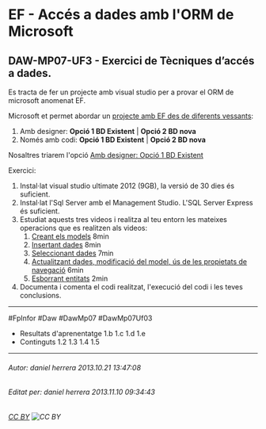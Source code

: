 # EF - Accés a dades amb l'ORM de Microsoft
## DAW-MP07-UF3 - Exercici de Tècniques d’accés a dades.
Es tracta de fer un projecte amb visual studio per a provar el ORM de microsoft anomenat EF. 

Microsoft et permet abordar un [projecte amb EF des de diferents vessants](http://msdn.microsoft.com/en-us/data/ee712907.aspx):

 1. Amb designer: **Opció 1 BD Existent** | **Opció 2 BD nova**
 2. Només amb codi: **Opció 1 BD Existent**  | **Opció 2 BD nova**

Nosaltres triarem l'opció [Amb designer: Opció 1 BD Existent](http://msdn.microsoft.com/en-us/data/jj205424) 

Exercici:

 1. Instal·lat visual studio ultimate 2012 (9GB), la versió de 30 dies és suficient.
 1. Instal·lat l'Sql Server amb el Management Studio. L'SQL Server Express és suficient.
 2. Estudiat aquests tres videos i realitza al teu entorn les mateixes operacions que es realitzen als videos:
    1. [Creant els models](https://www.youtube.com/watch?v=MRHcF1Fli7I) 8min
    1. [Insertant dades](https://www.youtube.com/watch?v=pGbfPzwqrDc) 8min
    1. [Seleccionant dades](https://www.youtube.com/watch?v=MMiY2qYuW2Q) 7min
    1. [Actualitzant dades, modificació del model, ús de les propietats de navegació](https://www.youtube.com/watch?v=y6uYLeHWyWY) 6min
    1. [Esborrant entitats](https://www.youtube.com/watch?v=PmemKOdP8n8) 2min
 3. Documenta i comenta el codi realitzat, l'execució del codi i les teves conclusions.


---

#FpInfor #Daw #DawMp07 #DawMp07Uf03

* Resultats d'aprenentatge 1.b 1.c 1.d 1.e
* Continguts 1.2 1.3 1.4 1.5
---

###### Autor: daniel herrera 2013.10.21 13:47:08
###### Editat per: daniel herrera 2013.11.10 09:34:43
###### [CC BY](https://creativecommons.org/licenses/by/4.0/) ![CC BY](https://licensebuttons.net/l/by/3.0/80x15.png)

